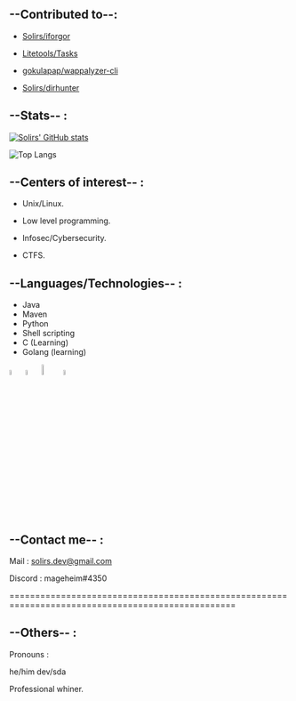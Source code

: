 ## --Contributed to--:

- [Solirs/iforgor](https://github.com/Solirs/iforgor)

- [Litetools/Tasks](https://github.com/Litetools/Tasks)

- [gokulapap/wappalyzer-cli](https://github.com/gokulapap/wappalyzer-cli)

- [Solirs/dirhunter](https://github.com/Solirs/dirhunter)

## --Stats-- :

[![Solirs' GitHub stats](https://github-readme-stats.vercel.app/api?username=Solirs&theme=radical&count_private=true)](https://github.com/anuraghazra/github-readme-stats)

![Top Langs](https://github-readme-stats.vercel.app/api/top-langs/?username=Solirs&theme=radical)


## --Centers of interest-- :

- Unix/Linux.

- Low level programming.

- Infosec/Cybersecurity.

- CTFS.


## --Languages/Technologies-- :

- Java
- Maven
- Python
- Shell scripting
- C (Learning)
- Golang (learning)


<img src="https://github.com/yurijserrano/Github-Profile-Readme-Logos/blob/master/programming%20languages/c.svg" width=5% height=5%> <img src="https://github.com/yurijserrano/Github-Profile-Readme-Logos/blob/master/programming%20languages/python.svg" width=5% height=5%> <img src="https://github.com/yurijserrano/Github-Profile-Readme-Logos/blob/master/programming%20languages/java.svg" width=7% height=7%> <img src="https://github.com/yurijserrano/Github-Profile-Readme-Logos/blob/master/programming%20languages/go.svg" width=5% height=5%>

## --Contact me-- : 

Mail : solirs.dev@gmail.com

Discord : mageheim#4350


==================================================================================================

## --Others-- :

Pronouns : 

he/him
dev/sda



Professional whiner.
